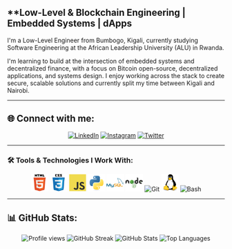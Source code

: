 ## **Low-Level & Blockchain Engineering | Embedded Systems | dApps

I'm a Low-Level Engineer from Bumbogo, Kigali, currently studying Software Engineering at the African Leadership University (ALU) in Rwanda.

I'm learning to build at the intersection of embedded systems and decentralized finance, with a focus on Bitcoin open-source, decentralized applications, and systems design. I enjoy working across the stack to create secure, scalable solutions and currently split my time between Kigali and Nairobi. 

---

## 🌐 Connect with me:
<p align="center">
  <a href="https://www.linkedin.com/in/maxwelokoth/" target="_blank"><img src="https://img.shields.io/badge/-LinkedIn-blue?style=flat-square&logo=linkedin&logoColor=white" alt="LinkedIn"/></a>
  <a href="https://instagram.com/maxomina" target="_blank"><img src="https://img.shields.io/badge/-Instagram-E1306C?style=flat-square&logo=instagram&logoColor=white" alt="Instagram"/></a>
  <a href="https://twitter.com/maxomina" target="_blank"><img src="https://img.shields.io/badge/-Twitter-1DA1F2?style=flat-square&logo=twitter&logoColor=white" alt="Twitter"/></a>
</p>

---

### 🛠️ Tools & Technologies I Work With:
<p align="center">
  <img src="https://raw.githubusercontent.com/devicons/devicon/master/icons/html5/html5-original-wordmark.svg" alt="HTML5" width="40" height="40"/> 
  <img src="https://raw.githubusercontent.com/devicons/devicon/master/icons/css3/css3-original-wordmark.svg" alt="CSS3" width="40" height="40"/> 
  <img src="https://raw.githubusercontent.com/devicons/devicon/master/icons/javascript/javascript-original.svg" alt="JavaScript" width="40" height="40"/> 
  <img src="https://raw.githubusercontent.com/devicons/devicon/master/icons/python/python-original.svg" alt="Python" width="40" height="40"/> 
  <img src="https://raw.githubusercontent.com/devicons/devicon/master/icons/mysql/mysql-original-wordmark.svg" alt="MySQL" width="40" height="40"/> 
  <img src="https://raw.githubusercontent.com/devicons/devicon/master/icons/nodejs/nodejs-original-wordmark.svg" alt="Node.js" width="40" height="40"/> 
  <img src="https://www.vectorlogo.zone/logos/git-scm/git-scm-icon.svg" alt="Git" width="40" height="40"/> 
  <img src="https://raw.githubusercontent.com/devicons/devicon/master/icons/linux/linux-original.svg" alt="Linux" width="40" height="40"/> 
  <img src="https://www.vectorlogo.zone/logos/gnu_bash/gnu_bash-icon.svg" alt="Bash" width="40" height="40"/> 
</p>

---

## 📊 GitHub Stats:
<p align="center">
  <img src="https://komarev.com/ghpvc/?username=Maaxboon&color=blue" alt="Profile views" />
  <img src="https://streak-stats.demolab.com?user=Maaxboon&theme=radical&hide_border=true" alt="GitHub Streak" height="150"/>
  <img src="https://github-readme-stats.vercel.app/api?username=Maaxboon&show_icons=true&theme=radical&hide_border=true" alt="GitHub Stats" height="150"/>
  <img src="https://github-readme-stats.vercel.app/api/top-langs/?username=Maaxboon&layout=compact&theme=radical&hide_border=true" alt="Top Languages" height="150"/>
</p>
